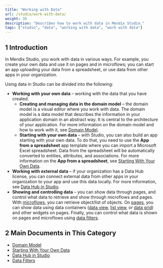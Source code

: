 ```yaml
---
title: "Working with Data"
url: /studio/work-with-data/
weight: 30
description: "Describes how to work with data in Mendix Studio."
tags: ["studio", "data", "working with data", "work with data"]
---
```


## 1 Introduction 

In Mendix Studio, you work with data in various ways. For example, you create your own data and use it on pages and in microflows; you can start an app uploading your data from a spreadsheet, or use data from other apps in your organization. 

Using data in Studio can be divided into the following:

* **Working with your own data** – working with the data that you have created. 
  * **Creating and managing data in the domain model** – the domain model is a visual editor where you work with data. The domain model is a data model that describes the information in your application domain in an abstract way. It is central to the architecture of your application. For more information on the domain model and how to work with it, see [Domain Model](/studio/domain-models/).
  * **Starting with your own data** – with Studio, you can also build an app starting with your own data. To do that, you need to use the **App from a spreadsheet** app template where you can import a Microsoft Excel spreadsheet. Data from the spreadsheet will be automatically converted to entities, attributes, and associations. For more information on the **App from a spreadsheet**, see [Starting With Your Own Data](/studio/start-with-data/).
* **Working with external data** – if your organization has a Data Hub license, you can connect external data from other apps in your organization to your app and use this data locally. For more information, see [Data Hub in Studio](/studio/data-hub-in-studio/). 
* **Showing and controlling data** – you can show data through pages, and control what data to retrieve and show through microflows and pages. With [microflows](/studio/microflows/), you can retrieve object/list of objects. On [pages](/studio/page-editor/), you can show data using data containers ([data view](/studio/page-editor-data-view-list-view/#data-view-properties), [list view](/studio/page-editor-data-view-list-view/#list-view-properties), or [data grid](/studio/page-editor-data-grid/)) and other widgets on pages. Finally, you can control what data is shown on pages and microflows using [data filters](/studio/data-filters/).

## 2 Main Documents in This Category

* [Domain Model](/studio/domain-models/)
* [Starting With Your Own Data](/studio/start-with-data/)
* [Data Hub in Studio](/studio/data-hub-in-studio/)
* [Data Filters](/studio/data-filters/)